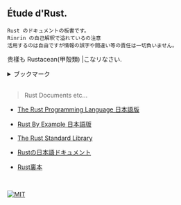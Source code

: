 ## Étude d'Rust.

    Rust のドキュメントの板書です。  
    Rinrin の自己解釈で溢れているの注意  
    活用するのは自由ですが情報の誤字や間違い等の責任は一切負いません。

贵樣も Rustacean(甲殻類) |こなリなさい.

<details>
    <summary>ブックマーク</summary>
    <div>

- [板書](./src/)
    - [メイン板書](./src/main.rs)
        - [データ型](./src/lib/data_types.rs)
        - [フロー制御](./src/lib/flow_control.rs)
        - [所有権](./src/lib/ownership.rs)
        - [構造体](./src/lib/structure.rs)
        - [列挙子 / match式 / if-let記法](./src/lib/enm_mch_iflet.rs)
        - [パッケージ / クレート / モジュール](./src/lib/packages_crates_modules.rs)
            - [テストライブラリwebdev](./webdev/src/)
        - [コレクション( vector / strings / hash-maps )](./src/lib/collections.rs)
            - [統計学モジュール]()
        - [エラー処理](./src/lib/error_handl.rs)

<br />

- [自己解釈 Markdowns](./assets/md/日本語doc自己解釈)
    - [日本語入門書より「導入」の自己解釈](./assets/md/日本語doc自己解釈/0.導入.md)

    </div>
</details>

<br />

> Rust Documents etc...

- [The Rust Programming Language 日本語版](https://doc.rust-jp.rs/book-ja/)

- [Rust By Example 日本語版](https://doc.rust-jp.rs/rust-by-example-ja/)

- [The Rust Standard Library](https://doc.rust-lang.org/std/index.html)

- [Rustの日本語ドキュメント](https://doc.rust-jp.rs/)

- [Rust裏本](https://doc.rust-jp.rs/rust-nomicon-ja/)

<br />

[![MIT](https://img.shields.io/github/license/Rinrin0413/rust-etude.dev?color=%23A11D32&style=for-the-badge)](./LICENSE)